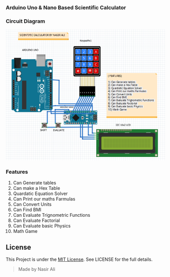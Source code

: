 ### Arduino Uno & Nano Based Scientific Calculator


### Circuit Diagram

<p align="center"><img src="https://raw.githubusercontent.com/nasirxo/scientific-calculator/main/Circuit%20Diagram.PNG" /></p>

### Features
1) Can Generate tables
2) Can make a Hex Table
3) Quardatic Equation Solver
4) Can Print our maths Farmulas
5) Can Convert Units
6) Can Find BMI
7) Can Evaluate Trignometric Functions
8) Can Evaluate Factorial
9) Can Evaluate basic Physics
10) Math Game

## License
This Project is under the [MIT License](http://http//opensource.org/licenses/mit-license.php). See LICENSE for the full details.


> Made by Nasir Ali
